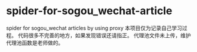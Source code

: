 # spider-for-sogou_wechat-article
spider for sogou_wechat articles by using proxy
本项目仅为记录自己学习过程。
代码很多不完善的地方，如果发现错误还请指正。
代理池文件未上传，维护代理池函数是老师做的。
